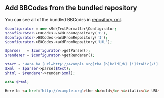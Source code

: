 ## Add BBCodes from the bundled repository

You can see all of the bundled BBCodes in [repository.xml](https://github.com/s9e/TextFormatter/blob/master/src/s9e/TextFormatter/Plugins/BBCodes/Configurator/repository.xml).

```php
$configurator = new s9e\TextFormatter\Configurator;
$configurator->BBCodes->addFromRepository('B');
$configurator->BBCodes->addFromRepository('I');
$configurator->BBCodes->addFromRepository('URL');

$parser   = $configurator->getParser();
$renderer = $configurator->getRenderer();

$text = 'Here be [url=http://example.org]the [b]bold[/b] [i]italic[/i] URL[/url].'; 
$xml  = $parser->parse($text);
$html = $renderer->render($xml);

echo $html;
```
```html
Here be <a href="http://example.org">the <b>bold</b> <i>italic</i> URL</a>.
```
